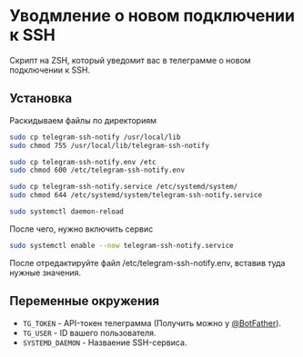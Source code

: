 # Уводмление о новом подключении к SSH
Скрипт на ZSH, который уведомит вас в телеграмме о новом подключении к SSH.

## Установка
Раскидываем файлы по директориям
```sh
sudo cp telegram-ssh-notify /usr/local/lib
sudo chmod 755 /usr/local/lib/telegram-ssh-notify

sudo cp telegram-ssh-notify.env /etc
sudo chmod 600 /etc/telegram-ssh-notify.env

sudo cp telegram-ssh-notify.service /etc/systemd/system/
sudo chmod 644 /etc/systemd/system/telegram-ssh-notify.service

sudo systemctl daemon-reload
```

После чего, нужно включить сервис
```sh
sudo systemctl enable --now telegram-ssh-notify.service
```

После отредактируйте файл /etc/telegram-ssh-notify.env, вставив туда нужные значения.

## Переменные окружения
- `TG_TOKEN` - API-токен телеграмма (Получить можно у [@BotFather](https://t.me/BotFather)).
- `TG_USER` - ID вашего пользователя.
- `SYSTEMD_DAEMON` - Назваение SSH-сервиса.
